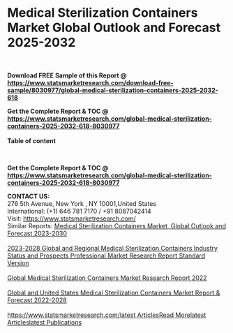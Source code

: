 <h1>Medical Sterilization Containers Market Global Outlook and Forecast 2025-2032</h1><br/><p><strong>Download FREE Sample of this Report @ <a href="https://www.statsmarketresearch.com/download-free-sample/8030977/global-medical-sterilization-containers-2025-2032-618">https://www.statsmarketresearch.com/download-free-sample/8030977/global-medical-sterilization-containers-2025-2032-618</a></strong></p><div><b>Get the Complete Report & TOC @ <a href="https://www.statsmarketresearch.com/global-medical-sterilization-containers-2025-2032-618-8030977">https://www.statsmarketresearch.com/global-medical-sterilization-containers-2025-2032-618-8030977</a></b></div><br><b>Table of content</b><p><br><div><b>Get the Complete Report & TOC @ <a href="https://www.statsmarketresearch.com/global-medical-sterilization-containers-2025-2032-618-8030977">https://www.statsmarketresearch.com/global-medical-sterilization-containers-2025-2032-618-8030977</a></b></div></p> <b>CONTACT US:</b><br>276 5th Avenue, New York , NY 10001,United States<br>International: (+1) 646 781 7170 / +91 8087042414<br>Visit: <a href="https://www.statsmarketresearch.com/">https://www.statsmarketresearch.com/</a><br>Similar Reports: <a href="https://www.statsmarketresearch.com/global-medical-sterilization-containers-2025-2032-618-8030977">Medical Sterilization Containers Market, Global Outlook and Forecast 2023-2030</a><br/><br/><a href="https://www.statsmarketresearch.com/global-medical-sterilization-containers-2025-2032-618-8030977">2023-2028 Global and Regional Medical Sterilization Containers Industry Status and Prospects Professional Market Research Report Standard Version</a><br/><br/><a href="https://www.statsmarketresearch.com/global-medical-sterilization-containers-2025-2032-618-8030977">Global Medical Sterilization Containers Market Research Report 2022</a><br/><br/><a href="https://www.statsmarketresearch.com/global-medical-sterilization-containers-2025-2032-618-8030977">Global and United States Medical Sterilization Containers Market Report & Forecast 2022-2028</a><br/><br/><a href="https://gyeongbokgung.com">https://www.statsmarketresearch.com/</a><a href="https://hallyeomaritime.com">latest Articles</a><a href="https://jingwansa.com">Read More</a><a href=https://nguoiviet.jp/">latest Articles</a><a href="https://www.intelmarketresearch.com/">latest Publications</a>